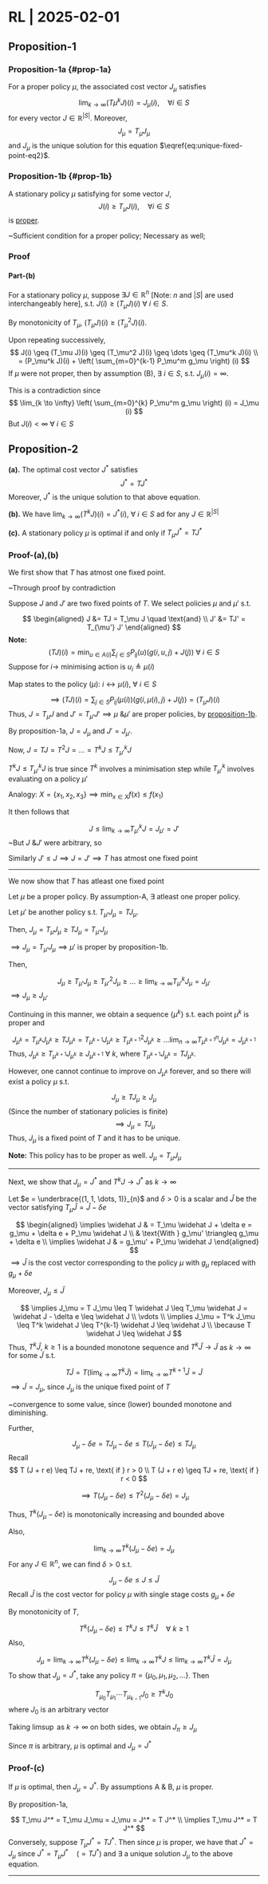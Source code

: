 # RL | 2025-02-01

## Proposition-1

### Proposition-1a {#prop-1a}

For a proper policy $\mu$, the associated cost vector $J_\mu$ satisfies
$$
\lim_{k \to \infty} (T\mu^k J)(i) = J_\mu (i), \quad \forall i \in S
$$
for every vector $J \in \mathbb{R}^{\vert S \vert}$. Moreover,
$$
J_\mu = T_\mu J_\mu
\label{eq:unique-fixed-point-eq2}
$$
and $J_\mu$ is the unique solution for this equation $\eqref{eq:unique-fixed-point-eq2}$.

### Proposition-1b {#prop-1b}

A stationary policy $\mu$ satisfying for some vector $J$,
$$
J(i) \geq T_\mu J(i), \quad \forall i \in S
$$
is <u>proper</u>.

~Sufficient condition for a proper policy; Necessary as well;


### Proof

#### Part-(b)

For a stationary policy $\mu$, suppose $\exists J \in \mathbb{R}^n$ [Note: $n$ and $\vert S \vert$ are used interchangeably here], s.t. $J(i) \geq (T_\mu J)(i) \ \forall \ i \in S$.

By monotonicity of $T_\mu$, $(T_\mu J)(i) \geq (T_\mu^2 J)(i)$.

Upon repeating successively,
$$
J(i) \geq (T_\mu J)(i) \geq (T_\mu^2 J)(i) \geq \dots \geq (T_\mu^k J)(i)
\\
= (P_\mu^k J)(i) + \left( \sum_{m=0}^{k-1} P_\mu^m g_\mu \right) (i)
$$
If $\mu$ were not proper, then by assumption (B), $\exists \ i \in S$, s.t. $J_\mu (i) = \infty$.

This is a contradiction since
$$
\lim_{k \to \infty} \left( \sum_{m=0}^{k} P_\mu^m g_\mu \right) (i) = J_\mu (i)
$$
But $J(i) < \infty \ \forall \ i \in S$

## Proposition-2

**(a).** The optimal cost vector $J^*$ satisfies
$$
J^* = T J^*
\tag{Bellman equation}
$$
Moreover, $J^*$ is the unique solution to that above equation.

**(b).** We have $\lim_{k \to \infty} (T^k J) (i) = J^* (i), \ \forall \ i \in S$ ad for any $J \in \mathbb{R}^{\vert S \vert}$

**(c).** A stationary policy $\mu$ is optimal if and only if $T_\mu J^* = T J^*$

### Proof-(a),(b)

We first show that $T$ has atmost one fixed point.

~Through proof by contradiction

Suppose $J$ and $J'$ are two fixed points of $T$. We select policies $\mu$ and $\mu'$ s.t.

$$
\begin{aligned}
J &= TJ = T_\mu J \quad \text{and}
\\
J' &= TJ' = T_{\mu'} J'
\end{aligned}
$$
**Note:**
$$
(TJ) (i) = \min _{u \in A(i)} \sum_{j \in S} P_{ij}(u) \Big( g(i, u, j) + J(j) \Big) \ \forall \ i \in S
$$
Suppose for $i \longrightarrow$ minimising action is $u_i \triangleq \mu(i)$

Map states to the policy ($\mu$): $i \longleftrightarrow \mu(i), \ \forall \ i \in S$

$$
\implies
(TJ) (i) = \sum_{j \in S} P_{ij}(\mu(i)) \Big( g(i, \mu(i), j) + J(j) \Big) = (T_\mu J) (i)
$$
Thus, $J = T_\mu J$ and $J' = T_{\mu'} J' \implies \mu \text{ \& } \mu'$ are proper policies, by [proposition-1b](#prop-1b).

By proposition-1a, $J = J_\mu$ and $J' = J_{\mu'}$.

Now, $J = TJ = T^2 J = \dots = T^k J \leq T_{\mu'}^k J$

$T^k J \leq T_{\mu'}^k J$ is true since $T^k$ involves a minimisation step while $T_{\mu'}^k$ involves evaluating on a policy $\mu'$

Analogy: $X = \{  x_1, x_2, x_3 \} \implies \min_{x \in X} f(x) \leq f(x_1)$

It then follows that

$$
J \leq \lim_{k \to \infty} T_{\mu'}^k J = J_{\mu'} = J'
$$
~But $J \text{ \& } J'$ were arbitrary, so

Similarly $J' \leq J \implies J = J' \implies T$ has atmost one fixed point

---

We now show that $T$ has atleast one fixed point

Let $\mu$ be a proper policy. By assumption-A, $\exists$ atleast one proper policy.

Let $\mu'$ be another policy s.t. $T_{\mu'} J_{\mu} = T J_{\mu}$.

Then, $J_\mu = T_\mu J_\mu \geq T J_\mu = T_{\mu'} J_{\mu}$

$\implies J_\mu = T_{\mu'} J_{\mu} \implies \mu'$ is proper by proposition-1b.

Then,

$$
J_\mu \geq T_{\mu'} J_{\mu} \geq T_{\mu'}^2 J_{\mu} \geq \dots \geq \lim_{k \to \infty} T_{\mu'}^k J_{\mu} = J_{\mu'}
$$
$\implies J_\mu \geq J_{\mu'}$

Continuing in this manner, we obtain a sequence $\{ \mu^k \}$ s.t. each point $\mu^k$ is proper and

$$
J_{\mu^k} = T_{\mu^k} J_{\mu^k} \geq T J_{\mu^k} =  T_{\mu^{k+1}} J_{\mu^k} \geq T_{\mu^{k+1}}^2 J_{\mu^k} \geq \dots \lim_{n \to \infty} T_{\mu^{k+1}}^n J_{\mu^k} = J_{\mu^{k+1}}
$$
Thus, $J_{\mu^k} \geq T_{\mu^{k+1}} J_{\mu^k} \geq J_{\mu^{k+1}} \ \forall \ k$, where $T_{\mu^{k+1}} J_{\mu^k} = T J_{\mu^k}$.

However, one cannot continue to improve on $J_{\mu^k}$ forever, and so there will exist a policy $\mu$ s.t.

$$
J_\mu \geq T J_\mu \geq J_\mu
$$
(Since the number of stationary policies is finite)
$$
\implies J_\mu = T J_\mu
$$
Thus, $J_\mu$ is a fixed point of $T$ and it has to be unique.

**Note:** This policy has to be proper as well. $J_\mu = T_\mu J_\mu$

---

Next, we show that $J_\mu = J^*$ and $T^k J \longrightarrow J^*$ as $k \to \infty$

Let $e = \underbrace{(1, 1, \dots, 1)}_{n}$ and $\delta > 0$ is a scalar and $\hat J$ be the vector satisfying $T_\mu \widehat J = \widehat J - \delta e$

$$
\begin{aligned}
\implies
\widehat J
& =
T_\mu \widehat J + \delta e
= g_\mu + \delta e + P_\mu \widehat J
\\ &
\text{With }
g_\mu' \triangleq g_\mu + \delta e
\\
\implies
\widehat J
& =
g_\mu' + P_\mu \widehat J
\end{aligned}
$$
$\implies \widehat J$ is the cost vector corresponding to the policy $\mu$ with $g_\mu$ replaced with $g_{\mu} + \delta e$

Moreover, $J_\mu \leq \widehat J$

$$
\implies
J_\mu = T J_\mu \leq T \widehat J \leq T_\mu \widehat J = \widehat J - \delta e \leq \widehat J
\\
\vdots
\\
\implies
J_\mu = T^k J_\mu \leq T^k \widehat J \leq T^{k-1} \widehat J \leq \widehat J
\\
\because T \widehat J \leq \widehat J
$$
Thus, $T^k \widehat J, \ k \geq 1$ is a bounded monotone sequence and $T^k \widehat J \to \widetilde J$ as $k \to \infty$ for some $\widetilde J$ s.t.

$$
T \widetilde J = T \left( \lim_{k \to \infty} T^k \widetilde J \right) = \lim_{k \to \infty} T^{k+1} \widehat J = \widetilde J
$$
$\implies \widetilde J = J_\mu$, since $J_\mu$ is the unique fixed point of $T$

~convergence to some value, since (lower) bounded monotone and diminishing.

Further,

$$
J_\mu - \delta e = T J_\mu - \delta e \leq T (J_\mu - \delta e) \leq T J_\mu
$$
Recall
$$
T (J + r e) \leq TJ + re, \text{ if } r > 0
\\
T (J + r e) \geq TJ + re, \text{ if } r < 0
$$

$$
\implies
T (J_\mu - \delta e) \leq T^2 (J_\mu - \delta e) = J_\mu
$$

Thus, $T^k (J_\mu - \delta e)$ is monotonically increasing and bounded above

Also,

$$
\lim_{k \to \infty} T^k (J_\mu - \delta e) = J_\mu
$$
For any $J \in \mathbb{R}^n$, we can find $\delta > 0$ s.t.

$$
J_\mu - \delta e \leq J \leq \widehat J
$$
Recall $\widehat J$ is the cost vector for policy $\mu$ with single stage costs $g_\mu + \delta e$

By monotonicity of $T$,

$$
T^k (J_\mu - \delta e) \leq T^k J \leq T^k \widehat J \quad \forall \ k \geq 1
$$
Also,

$$
J_\mu = \lim_{k \to \infty} T^k (J_\mu - \delta e) \leq \lim_{k \to \infty} T^k J \leq \lim_{k \to \infty} T^k \widehat J = J_\mu
$$
To show that $J_\mu = J^*$, take any policy $\pi = \{ \mu_0, \mu_1, \mu_2, \dots \}$. Then

$$
T_{\mu_0} T_{\mu_1} \cdots T_{\mu_{k-1}} J_0 \geq T^k J_0
$$
where $J_0$ is an arbitrary vector

Taking $\limsup$ as $k \to \infty$ on both sides, we obtain $J_\pi \geq J_\mu$

Since $\pi$ is arbitrary, $\mu$ is optimal and $J_\mu = J^*$

### Proof-(c)

If $\mu$ is optimal, then $J_\mu = J^*$. By assumptions A & B, $\mu$ is proper.

By proposition-1a,

$$
T_\mu J^* = T_\mu J_\mu = J_\mu = J^* = T J^*
\\
\implies
T_\mu J^* = T J^*
$$
Conversely, suppose $T_\mu J^* = T J^*$. Then since $\mu$ is proper, we have that $J^* = J_\mu$ since $J^* = T_\mu J^* \quad \big( = T J^* \big)$ and $\exists$ a unique solution $J_\mu$ to the above equation.

---
